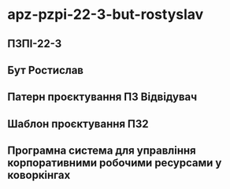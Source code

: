 # apz-pzpi-22-3-but-rostyslav

## **ПЗПІ-22-3**  
## **Бут Ростислав**  
## **Патерн проєктування ПЗ Відвідувач**  
## **Шаблон проєктування ПЗ2**  
## **Програмна система для управління корпоративними робочими ресурсами у коворкінгах**

